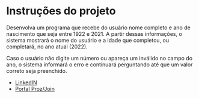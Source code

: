 # Instruções do projeto

Desenvolva um programa que recebe do usuário nome completo e ano de nascimento que seja entre 1922 e 2021.
A partir dessas informações, o sistema mostrará o nome do usuário e a idade que completou, ou completará, no ano atual (2022).

Caso o usuário não digite um número ou apareça um inválido no campo do ano, o sistema informará o erro e continuará perguntando até que um valor correto seja preenchido.

* [LinkedIN](https://www.linkedin.com/in/mads1974/)
* [Portal Proz/Join](https://portaltech.joyclass.com/)
